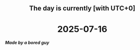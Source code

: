 <h2 align=center>The day is currently [with UTC+0]</h2>
<h1 align=center><!--TIME BEGIN-->2025-07-16<!--TIME END--></h1>
<h5>Made by a bored guy</h5>
